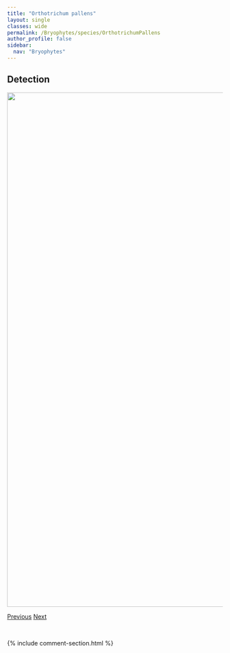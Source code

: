 ```yaml
---
title: "Orthotrichum pallens"
layout: single
classes: wide
permalink: /Bryophytes/species/OrthotrichumPallens
author_profile: false
sidebar:
  nav: "Bryophytes"
---
```


<h2>Detection</h2>

<a href="https://drive.google.com/uc?export=view&id=1eG0i9jvMD6gqCF6XO-WZbVELUFTaejAJ">
<img src="https://drive.google.com/uc?export=view&id=1eG0i9jvMD6gqCF6XO-WZbVELUFTaejAJ" height = "1200" width = "800">
</a>


<a href="/DevelopmentWebsite/Bryophytes/species/OrthotrichumLaevigatum" class="pagination--pager" title="Orthotrichum laevigatum">Previous</a> <a href="/DevelopmentWebsite/Bryophytes/species/OrthotrichumPellucidum" class="pagination--pager" title="Orthotrichum pellucidum">Next</a>

<p>&nbsp;</p>

{% include comment-section.html %}
